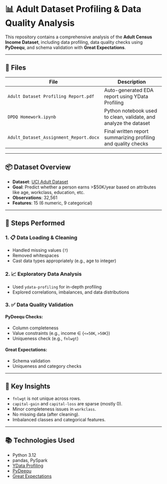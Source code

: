 # 📊 Adult Dataset Profiling & Data Quality Analysis

This repository contains a comprehensive analysis of the **Adult Census Income Dataset**, including data profiling, data quality checks using **PyDeequ**, and schema validation with **Great Expectations**.

---

## 📁 Files

| File | Description |
|------|-------------|
| `Adult Dataset Profiling Report.pdf` | Auto-generated EDA report using YData Profiling |
| `DPDQ Homework.ipynb` | Python notebook used to clean, validate, and analyze the dataset |
| `Adult_Dataset_Assignment_Report.docx` | Final written report summarizing profiling and quality checks |

---

## 📦 Dataset Overview

- **Dataset**: [UCI Adult Dataset](https://archive.ics.uci.edu/ml/datasets/adult)
- **Goal**: Predict whether a person earns >$50K/year based on attributes like age, workclass, education, etc.
- **Observations**: 32,561
- **Features**: 15 (6 numeric, 9 categorical)

---

## 🧼 Steps Performed

### 1. 📋 Data Loading & Cleaning
- Handled missing values (`?`)
- Removed whitespaces
- Cast data types appropriately (e.g., age to integer)

### 2. 📈 Exploratory Data Analysis
- Used `ydata-profiling` for in-depth profiling
- Explored correlations, imbalances, and data distributions

### 3. ✅ Data Quality Validation
#### PyDeequ Checks:
- Column completeness
- Value constraints (e.g., income ∈ {`<=50K`, `>50K`})
- Uniqueness check (e.g., `fnlwgt`)

#### Great Expectations:
- Schema validation
- Uniqueness and category checks

---

## 🔎 Key Insights

- `fnlwgt` is not unique across rows.
- `capital-gain` and `capital-loss` are sparse (mostly 0).
- Minor completeness issues in `workclass`.
- No missing data (after cleaning).
- Imbalanced classes and categorical features.

---

## 📚 Technologies Used

- Python 3.12
- pandas, PySpark
- [YData Profiling](https://github.com/ydataai/ydata-profiling)
- [PyDeequ](https://github.com/awslabs/deequ)
- [Great Expectations](https://github.com/great-expectations/great_expectations)

